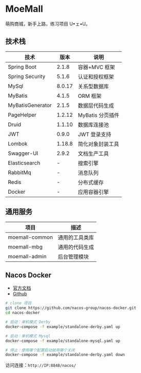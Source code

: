 # MoeMall

萌购商城，新手上路，练习项目 U•ェ•U。

## 技术栈

| 技术             | 版本   | 说明             |
| ---------------- | ------ | ---------------- |
| Spring Boot      | 2.1.8  | 容器+MVC 框架    |
| Spring Security  | 5.1.6  | 认证和授权框架   |
| MySql            | 8.0.17 | 关系型数据库     |
| MyBatis          | 4.1.5  | ORM 框架         |
| MyBatisGenerator | 2.1.5  | 数据层代码生成   |
| PageHelper       | 1.2.12 | MyBatis 分页插件 |
| Druid            | 1.1.10 | 数据库连接池     |
| JWT              | 0.9.0  | JWT 登录支持     |
| Lombok           | 1.18.8 | 简化对象封装工具 |
| Swagger-UI       | 2.9.2  | 文档生产工具     |
| Elasticsearch    | -      | 搜索引擎         |
| RabbitMq         | -      | 消息队列         |
| Redis            | -      | 分布式缓存       |
| Docker           | -      | 应用容器引擎     |

## 通用服务

| 项目           | 描述           |
| -------------- | -------------- |
| moemall-common | 通用的工具类库 |
| moemall-mbg    | 通用的代码生成 |
| moemall-admin  | 后台管理模块   |

## Nacos Docker

- [官方文档](https://nacos.io/zh-cn/docs/quick-start-docker.html)
- [Github](https://github.com/nacos-group/nacos-docker)

```bash
# clone 项目
git clone https://github.com/nacos-group/nacos-docker.git
cd nacos-docker

# 启动：单机模式 Derby
docker-compose -f example/standalone-derby.yaml up

# 启动：单机模式 Mysql
docker-compose -f example/standalone-mysql.yaml up

# 停止：使用哪个配置启动就用哪个关闭
docker-compose -f example/standalone-derby.yaml down
```

访问连接：`http://IP:8848/nacos/`
